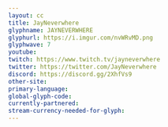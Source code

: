 ```yaml
---
layout: cc
title: JayNeverwhere
glyphname: JAYNEVERWHERE
glyphurl: https://i.imgur.com/nvWRvMD.png
glyphwave: 7
youtube: 
twitch: https://www.twitch.tv/jayneverwhere
twitter: https://twitter.com/JayNeverwhere
discord: https://discord.gg/2XhfVs9
other-site: 
primary-language: 
global-glyph-code: 
currently-partnered: 
stream-currency-needed-for-glyph: 
---
```


